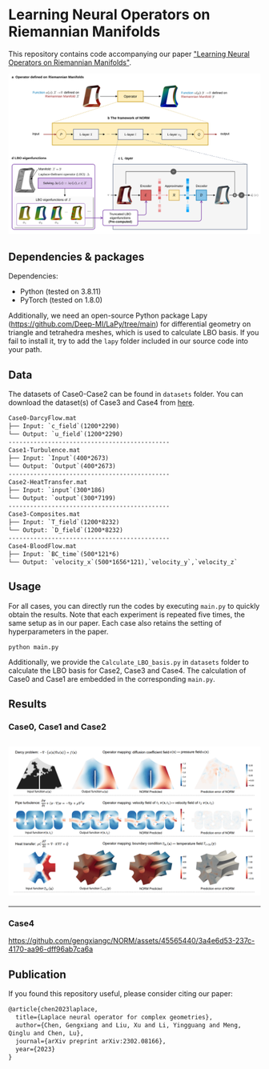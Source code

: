 # Learning Neural Operators on Riemannian Manifolds

This repository contains code accompanying our paper ["Learning Neural Operators on Riemannian Manifolds"](https://arxiv.org/abs/2302.08166).

![images](img/fig_NORM_method.svg)


## Dependencies & packages
Dependencies:
* Python (tested on 3.8.11)
* PyTorch (tested on 1.8.0)

Additionally, we need an open-source Python package Lapy (https://github.com/Deep-MI/LaPy/tree/main) for differential geometry on triangle and tetrahedra meshes, which is used to calculate LBO basis. If you fail to install it, try to add the `lapy` folder included in our source code into your path.

## Data
The datasets of Case0-Case2 can be found in `datasets` folder. You can download the dataset(s) of Case3 and Case4 from [here](https://drive.google.com/drive/folders/1jS7YwY1Gs7rGOm1VXrkN_KvTzxGxTw6G?usp=sharing). 

```
Case0-DarcyFlow.mat
├── Input: `c_field`(1200*2290)
└── Output: `u_field`(1200*2290)
---------------------------------------------
Case1-Turbulence.mat
├── Input: `Input`(400*2673)
└── Output: `Output`(400*2673)
---------------------------------------------
Case2-HeatTransfer.mat
├── Input: `input`(300*186)
└── Output: `output`(300*7199)
---------------------------------------------
Case3-Composites.mat
├── Input: `T_field`(1200*8232)
└── Output: `D_field`(1200*8232)
---------------------------------------------
Case4-BloodFlow.mat
├── Input: `BC_time`(500*121*6)
└── Output: `velocity_x`(500*1656*121),`velocity_y`,`velocity_z`
```

## Usage

For all cases, you can directly run the codes by executing `main.py` to quickly obtain the results. Note that each experiment is repeated five times, the same setup as in our paper. Each case also retains the setting of hyperparameters in the paper.
```
python main.py 
```
Additionally, we provide the `Calculate_LBO_basis.py` in `datasets` folder to calculate the LBO basis for Case2, Case3 and Case4. The calculation of Case0 and Case1 are embedded in the corresponding `main.py`.


## Results
### Case0, Case1 and Case2
![images](img/Toycase.png)
---------------------------------------------------

----------------------------------------------------
### Case4
https://github.com/gengxiangc/NORM/assets/45565440/3a4e6d53-237c-4170-aa96-dff96ab7ca6a

## Publication
If you found this repository useful, please consider citing our paper:
```
@article{chen2023laplace,
  title={Laplace neural operator for complex geometries},
  author={Chen, Gengxiang and Liu, Xu and Li, Yingguang and Meng, Qinglu and Chen, Lu},
  journal={arXiv preprint arXiv:2302.08166},
  year={2023}
}
```
